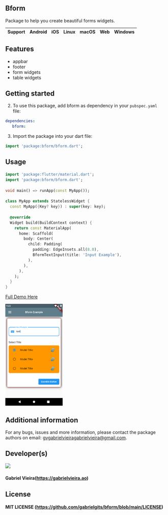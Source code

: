 ## Bform

Package to help you create beautiful forms widgets.

| **Support** | Android | iOS | Linux | macOS | Web | Windows |
|-------------|---------|------|-------|--------|-----|-------------|

## Features

- appbar
- footer
- form widgets
- table widgets


## Getting started

2. To use this package, add bform as dependency in your `pubspec.yaml` file:

```yaml
dependencies:
   bform:
```

3. Import the package into your dart file:

```dart
import 'package:bform/bform.dart';
```

## Usage

```dart
import 'package:flutter/material.dart';
import 'package:bform/bform.dart';

void main() => runApp(const MyApp());

class MyApp extends StatelessWidget {
  const MyApp({Key? key}) : super(key: key);

  @override
  Widget build(BuildContext context) {
    return const MaterialApp(
      home: Scaffold(
        body: Center(
          child: Padding(
            padding: EdgeInsets.all(8.0),
            BformTextInput(title: 'Input Example'),
          ),
        ),
      ),
    );
  }
}

```

[Full Demo Here](https://github.com/gabrielgits/bform/tree/main/example)

[<img src="example1.png" width="180" />](https://github.com/gabrielgits/bform/tree/main/example)

## Additional information

For any bugs, issues and more information, please contact the package authors on email: gvgabrielvieiragabrielvieira@gmail.com.

## Developer(s)

[<img src="https://avatars.githubusercontent.com/u/72738617?v=4" width="180" />](https://gabrielvieira.ao)
#### **Gabriel Vieira**(https://gabrielvieira.ao)

## License

#### MIT LICENSE (https://github.com/gabrielgits/bform/blob/main/LICENSE) 
